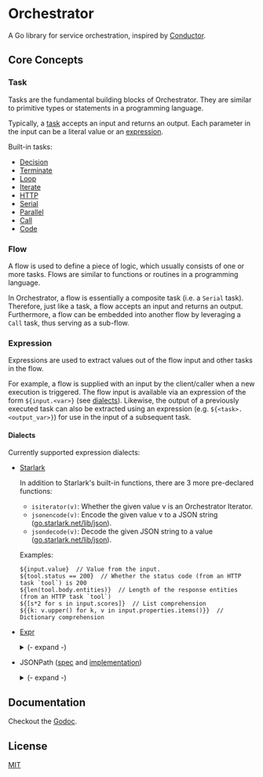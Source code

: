 # Orchestrator

A Go library for service orchestration, inspired by [Conductor][1].


## Core Concepts

### Task

Tasks are the fundamental building blocks of Orchestrator. They are similar to primitive types or statements in a programming language.

Typically, a [task](task.schema.json) accepts an input and returns an output. Each parameter in the input can be a literal value or an [expression](#expression).

Built-in tasks:

- [Decision](https://pkg.go.dev/github.com/RussellLuo/orchestrator/builtin#Decision)
- [Terminate](https://pkg.go.dev/github.com/RussellLuo/orchestrator/builtin#Terminate)
- [Loop](https://pkg.go.dev/github.com/RussellLuo/orchestrator/builtin#Loop)
- [Iterate](https://pkg.go.dev/github.com/RussellLuo/orchestrator/builtin#Iterate)
- [HTTP](https://pkg.go.dev/github.com/RussellLuo/orchestrator/builtin#HTTP)
- [Serial](https://pkg.go.dev/github.com/RussellLuo/orchestrator/builtin#Serial)
- [Parallel](https://pkg.go.dev/github.com/RussellLuo/orchestrator/builtin#Parallel)
- [Call](https://pkg.go.dev/github.com/RussellLuo/orchestrator/builtin#Call)
- [Code](https://pkg.go.dev/github.com/RussellLuo/orchestrator/builtin#Code)


### Flow

A flow is used to define a piece of logic, which usually consists of one or more tasks. Flows are similar to functions or routines in a programming language.

In Orchestrator, a flow is essentially a composite task (i.e. a `Serial` task). Therefore, just like a task, a flow accepts an input and returns an output. Furthermore, a flow can be embedded into another flow by leveraging a `Call` task, thus serving as a sub-flow.

### Expression

Expressions are used to extract values out of the flow input and other tasks in the flow.

For example, a flow is supplied with an input by the client/caller when a new execution is triggered. The flow input is available via an expression of the form `${input.<var>}` (see [dialects](#dialects)). Likewise, the output of a previously executed task can also be extracted using an expression (e.g. `${<task>.<output_var>}`) for use in the input of a subsequent task.


#### Dialects

Currently supported expression dialects:

- [Starlark][3]

    In addition to Starlark's built-in functions, there are 3 more pre-declared functions:
    - `isiterator(v)`: Whether the given value v is an Orchestrator Iterator.
    - `jsonencode(v)`: Encode the given value v to a JSON string ([go.starlark.net/lib/json](https://pkg.go.dev/go.starlark.net/lib/json)).
    - `jsondecode(v)`: Decode the given JSON string to a value ([go.starlark.net/lib/json](https://pkg.go.dev/go.starlark.net/lib/json)).

    Examples:

    ```
    ${input.value}  // Value from the input.
    ${tool.status == 200}  // Whether the status code (from an HTTP task `tool`) is 200
    ${len(tool.body.entities)}  // Length of the response entities (from an HTTP task `tool`)
    ${[s*2 for s in input.scores]}  // List comprehension
    ${{k: v.upper() for k, v in input.properties.items()}}  // Dictionary comprehension
    ```

- [Expr][4]

    <details>
      <summary> (- expand -) </summary>

    Examples:

    ```
    #{input.value}  // Value from the input.
    #{tool.status == 200}  // Whether the status code (from an HTTP task `tool`) is 200
    #{len(tool.body.entities)}  // Length of the response entities (from an HTTP task `tool`)
    //#{[s*2 for s in input.scores]}  // UNSUPPORTED
    //#{{k: v.upper() for k, v in input.properties.items()}}  // UNSUPPORTED
    ```

    </details>

- JSONPath ([spec][5] and [implementation][6])

    <details>
      <summary> (- expand -) </summary>

    Examples:

    ```
    @{input.value}  // Value from the input.
    //@{tool.status == 200}  // UNSUPPORTED
    //@{len(tool.body.entities)}  // UNSUPPORTED
    //@{[s*2 for s in input.scores]}  // UNSUPPORTED
    //@{{k: v.upper() for k, v in input.properties.items()}}  // UNSUPPORTED
    ```

    </details>


## Documentation

Checkout the [Godoc][2].


## License

[MIT](LICENSE)


[1]: https://github.com/Netflix/conductor
[2]: https://pkg.go.dev/github.com/RussellLuo/orchestrator
[3]: https://github.com/google/starlark-go/blob/master/doc/spec.md#expressions
[4]: https://expr.medv.io/
[5]: https://goessner.net/articles/JsonPath/
[6]: https://github.com/PaesslerAG/jsonpath
